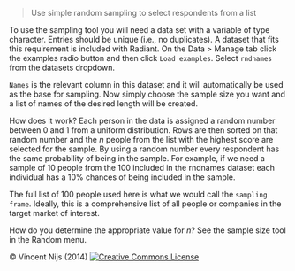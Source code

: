 > Use simple random sampling to select respondents from a list

To use the sampling tool you will need a data set with a variable of type character. Entries should be unique (i.e., no duplicates). A dataset that fits this requirement is included with Radiant. On the Data > Manage tab click the examples radio button and then click `Load examples`. Select `rndnames` from the datasets dropdown. 

`Names` is the relevant column in this dataset and it will automatically be used as the base for sampling. Now simply choose the sample size you want and a list of names of the desired length will be created.

How does it work? Each person in the data is assigned a random number between 0 and 1 from a uniform distribution. Rows are then sorted on that random number and the $n$ people from the list with the highest score are selected for the sample. By using a random number every respondent has the same probability of being in the sample. For example, if we need a sample of 10 people from the 100 included in the rndnames dataset each individual has a 10% chances of being included in the sample. 

The full list of 100 people used here is what we would call the `sampling frame`. Ideally, this is a comprehensive list of all people or companies in the target market of interest. 

How do you determine the appropriate value for $n$? See the sample size tool in the Random menu.


&copy; Vincent Nijs (2014) <a rel="license" href="http://creativecommons.org/licenses/by-nc-sa/4.0/" target="_blank"><img alt="Creative Commons License" style="border-width:0" src="imgs/80x15.png" /></a>
